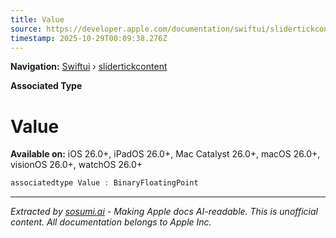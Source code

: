 ```yaml
---
title: Value
source: https://developer.apple.com/documentation/swiftui/slidertickcontent/value
timestamp: 2025-10-29T00:09:38.276Z
---
```


**Navigation:** [Swiftui](/documentation/swiftui) › [slidertickcontent](/documentation/swiftui/slidertickcontent)

**Associated Type**

# Value

**Available on:** iOS 26.0+, iPadOS 26.0+, Mac Catalyst 26.0+, macOS 26.0+, visionOS 26.0+, watchOS 26.0+

```swift
associatedtype Value : BinaryFloatingPoint
```

---

*Extracted by [sosumi.ai](https://sosumi.ai) - Making Apple docs AI-readable.*
*This is unofficial content. All documentation belongs to Apple Inc.*
